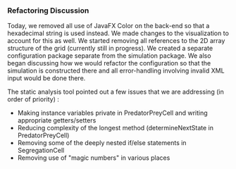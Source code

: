 ### Refactoring Discussion

Today, we removed all use of JavaFX Color on the back-end so that a hexadecimal string is used
instead. We made changes to the visualization to account for this as well. We started removing all
references to the 2D array structure of the grid (currently still in progress). We created a separate
configuration package separate from the simulation package. We also began discussing how we would refactor the 
configuration so that the simulation is constructed there and all error-handling involving invalid
XML input would be done there.

The static analysis tool pointed out a few issues that we are addressing (in order of priority) :

* Making instance variables private in PredatorPreyCell and writing appropriate getters/setters
* Reducing complexity of the longest method (determineNextState in PredatorPreyCell)
* Removing some of the deeply nested if/else statements in SegregationCell
* Removing use of "magic numbers" in various places
